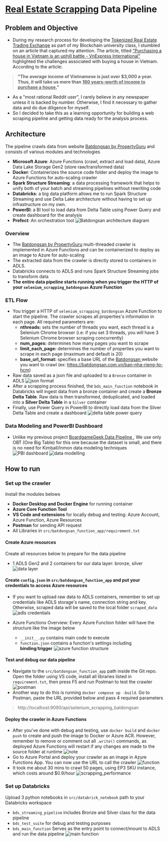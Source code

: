 # [Real Estate Scrapping](https://batdongsan.com.vn/) Data Pipeline
<!-- Start Document Outline -->

<!-- End Document Outline -->
## Problem and Objective
- During my research process for developing the  [Tokenized Real Estate Trading Exchange](https://github.com/VinhQuocTran/Finalterm-Real-Estate-Blockchain) as part of my Blockchain university class, I stumbled on an article that captured my attention. The article, titled ["Purchasing a house in Vietnam is an uphill battle - VnExpress International"](https://e.vnexpress.net/news/readers-views/purchasing-a-house-in-vietnam-is-an-uphill-battle-4547223.html) highlighted the challenges associated with buying a house in Vietnam. According to the article:
> **"The average income of Vietnamese is just over $3,000 a year. Thus, it will take us more than <u>160 years-worth of income to purchase a house.</u>"**
- As a "most rational Reddit user", I rarely believe in any newspaper unless it is backed by number. Otherwise, I find it necessary to gather data and do due diligence for myself. 
- So I decided to take this as a learning opportunity for building a web scraping pipeline and getting data ready for the analysis process.
## Architecture
The pipeline crawls data from website [Batdongsan by PropertyGuru](https://batdongsan.com.vn/) and consists of various modules and technologies
- **Microsoft Azure**: Azure Functions (crawl, extract and load data), Azure Data Lake Storage Gen2 (store raw/transformed data)
- **Docker**: Containerizes the source code folder and deploy the image to Azure Functions for auto-scaling crawler
- **Spark Structure Streaming**: a data processing framework that helps to unify both of your batch and streaming pipelines without rewriting code  
- **Databricks**: a big data platform allows me to run Spark Structure Streaming and use Delta Lake architecture without having to set up infrastructure on my own.
- **PowerBI**: a BI tool to load data from Delta Table using Power Query and create dashboard for the analysis
- **Prefect**: An orchestration tool
![Batdongsan architecture diagram](png/Batdongsan-architecture-diagram.png)
### Overview
- The [Batdongsan by PropertyGuru](https://batdongsan.com.vn/)  multi-threaded crawler is implemented in Azure Functions and can be containerized to deploy as an image to Azure for auto-scaling
- The extracted data from the crawler is directly stored to containers in ADLS.
- Databricks connects to ADLS and runs Spark Structure Streaming jobs to transform data
- **The entire data pipeline starts running when you trigger the HTTP of your `selenium_scrapping_batdongsan` Azure Function**

### ETL Flow
- You trigger a HTTP of `selenium_scrapping_batdongsan` Azure Function to start the pipeline. The crawler scrapes all properties's information in each page. All required parameters are: 
    - **nthreads:** sets the number of threads you want, each thread is a Selenium Chrome browser (i.e: if you set 3 threads, you will have 3 Selenium Chrome browser scraping concurrently)
    - **num_pages:** determines how many pages you want to scrape
    - **limit_each_page:** determines the number of properties you want to scrape in each page (maximum and default is 20)
    - **base_url_format:** specifies a base URL of the [Batdongsan ](https://batdongsan.com.vn/) website you want to crawl (ex: https://batdongsan.com.vn/ban-nha-rieng-tp-hcm)
- Raw data saved as a json file and uploaded to a `Bronze` container in ADLS
![json format](png/json_format.png)
- After a scrapping process finished, the `bds_main_function` notebook in Databricks will ingest data from a bronze container and create a **Bronze Delta Table**. Raw data is then transformed, deduplicated, and loaded into a **Silver Delta Table** in a `Silver` container
- Finally, use Power Query in PowerBI to directly load data from the Silver Delta Table and create a dashboard
![delta table power query](png/delta_table_power_query.png)

### Data Modeling and PowerBI Dashboard
- Unlike my previous project [BoardgameGeek Data Pipeline ](https://github.com/VinhQuocTran/Boardgamegeek-ETL-Pipeline), We use only OBT (One Big Table) for this one because the dataset is small, and there is no need for Kimball/Inmon data modeling techniques
![PBI dashboard](png/PBI_dashboard.png)
![data modelling](png/data_modelling.png)

## How to run
### Set up the crawler

Install the modules belows
- **Docker Desktop and Docker Engine** for running container
- **Azure Core Function Tool** 
- **VS Code and extensions** for locally debug and testing: Azure Account, Azure Function, Azure Resources
- **Postman** for sending API request
- All Libraries in `src/batdongsan_function_app/requirement.txt`

#### Create Azure resources
Create all resources below to prepare for the data pipeline
- 1 ADLS Gen2 and 2 containers for our data layer: bronze, silver
![data layer](png/data_layer.png)

#### Create `config.json` in `src/batdongsan_function_app` and put your credentials to access Azure resources
- If you want to upload raw data to ADLS containers, remember to set up credentials like ADLS storage's name, connection string and key. Otherwise, scraped data will be saved to the local folder `scraped_data`
![adls credentials](png/adls_credentials.png)

- Azure Functions Overview: Every Azure Function folder will have the structure like the image below
    - `__init__.py` contains main code to execute
    - `function.json` contains a function's settings including **binding**/**trigger**
![azure function structure](png/azure_function_structure.png)

#### Test and debug our data pipeline
- Navigate to the `src/batdongsan_function_app` path inside the Git repo. Open the folder using VS code, install all libraries listed in `requirement.txt`, then press F5 and run Postman to test the crawler
![postman](png/postman.png)
- Another way to do this is running `docker compose up -build`. Go to Postman, paste the URL provided below and pass 4 required parameters
> http://localhost:9090/api/selenium_scrapping_batdongsan

#### Deploy the crawler in Azure Functions
- After you've done with debug and testing, use `docker build` and `docker push` to create and push the image to Docker or Azure ACR. However, remember to remove or comment out all `.write()` commands, as deployed Azure Functions will restart if any changes are made to the source folder at runtime
![note](png/note.png)
- Go to Azure Portal and deploy your crawler as an image in Azure Functions App. You can now use the URL to call the crawler
![function](png/function_app.png)
- It took me about 30 mins to crawl 50 pages, using EP3 SKU instance, which costs around $0.9/hour
![scrapping_performance](png/scrapping_performance.png)

### Set up Databricks
Upload 3 python notebooks in `src/databrick_notebook` path to your Databricks workspace
- `bds_streaming_pipeline` includes Bronze and Silver class for the data pipeline
- `bds_test_suite` for debug and testing purposes
- `bds_main_function` Serves as the entry point to connect/mount to ADLS and run the data pipeline
![main function](png/main_function.png)

